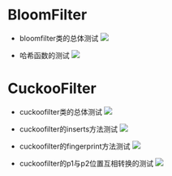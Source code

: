 # BloomFilter
* bloomfilter类的总体测试
![](./images/BF_MAIN_TEST.png)

* 哈希函数的测试
![](./images/BF_HASH_TEST.png)

# CuckooFilter
* cuckoofilter类的总体测试
![](./images/CF_MAIN_TEST.png)

* cuckoofilter的inserts方法测试
![](./images/CF_INSERTS_TEST.png)

* cuckoofilter的fingerprint方法测试
![](./images/CF_FP_TEST.png)

* cuckoofilter的p1与p2位置互相转换的测试
![](./images/CF_P1P2_TEST.png)

